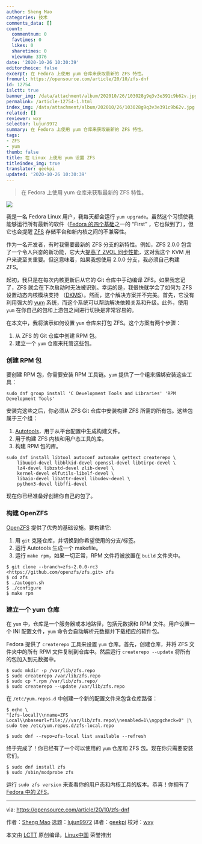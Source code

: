 ```yaml
---
author: Sheng Mao
categories: 技术
comments_data: []
count:
  commentnum: 0
  favtimes: 0
  likes: 0
  sharetimes: 0
  viewnum: 3376
date: '2020-10-26 10:30:39'
editorchoice: false
excerpt: 在 Fedora 上使用 yum 仓库来获取最新的 ZFS 特性。
fromurl: https://opensource.com/article/20/10/zfs-dnf
id: 12754
islctt: true
banner_img: /data/attachment/album/202010/26/103028g9q3v3e391c9b62v.jpg
permalink: /article-12754-1.html
index_img: /data/attachment/album/202010/26/103028g9q3v3e391c9b62v.jpg.thumb.jpg
related: []
reviewer: wxy
selector: lujun9972
summary: 在 Fedora 上使用 yum 仓库来获取最新的 ZFS 特性。
tags:
- ZFS
- yum
thumb: false
title: 在 Linux 上使用 yum 设置 ZFS
titleindex_img: true
translator: geekpi
updated: '2020-10-26 10:30:39'
---
```



> 
> 在 Fedora 上使用 yum 仓库来获取最新的 ZFS 特性。
> 
> 
> 


![](/data/attachment/album/202010/26/103028g9q3v3e391c9b62v.jpg)


我是一名 Fedora Linux 用户，我每天都会运行 `yum upgrade`。虽然这个习惯使我能够运行所有最新的软件（[Fedora 的四个基础](https://docs.fedoraproject.org/en-US/project/#_what_is_fedora_all_about)之一的 “First” ，它也做到了），但它也会提醒 [ZFS](https://zfsonlinux.org/) 存储平台和新内核之间的不兼容性。


作为一名开发者，有时我需要最新的 ZFS 分支的新特性。例如，ZFS 2.0.0 包含了一个令人兴奋的新功能，它大大[提高了 ZVOL 同步性能](https://www.phoronix.com/scan.php?page=news_item&px=OpenZFS-3x-Boost-Sync-ZVOL)，这对我这个 KVM 用户来说至关重要。但这意味着，如果我想使用 2.0.0 分支，我必须自己构建 ZFS。


起初，我只是在每次内核更新后从它的 Git 仓库中手动编译 ZFS。如果我忘记了，ZFS 就会在下次启动时无法被识别。幸运的是，我很快就学会了如何为 ZFS 设置动态内核模块支持 （[DKMS](https://www.linuxjournal.com/article/6896)）。然而，这个解决方案并不完美。首先，它没有利用强大的 [yum](https://en.wikipedia.org/wiki/Yum_%28software%29) 系统，而这个系统可以帮助解决依赖关系和升级。此外，使用 `yum` 在你自己的包和上游包之间进行切换是非常容易的。


在本文中，我将演示如何设置 `yum` 仓库来打包 ZFS。这个方案有两个步骤：


1. 从 ZFS 的 Git 仓库中创建 RPM 包。
2. 建立一个 `yum` 仓库来托管这些包。


### 创建 RPM 包


要创建 RPM 包，你需要安装 RPM 工具链。`yum` 提供了一个组来捆绑安装这些工具：



```
sudo dnf group install 'C Development Tools and Libraries' 'RPM Development Tools'

```

安装完这些之后，你必须从 ZFS Git 仓库中安装构建 ZFS 所需的所有包。这些包属于三个组：


1. [Autotools](https://opensource.com/article/19/7/introduction-gnu-autotools)，用于从平台配置中生成构建文件。
2. 用于构建 ZFS 内核和用户态工具的库。
3. 构建 RPM 包的库。



```
sudo dnf install libtool autoconf automake gettext createrepo \
    libuuid-devel libblkid-devel openssl-devel libtirpc-devel \
    lz4-devel libzstd-devel zlib-devel \
    kernel-devel elfutils-libelf-devel \
    libaio-devel libattr-devel libudev-devel \
    python3-devel libffi-devel

```

现在你已经准备好创建你自己的包了。


### 构建 OpenZFS


[OpenZFS](https://openzfs.org/wiki/Main_Page) 提供了优秀的基础设施。要构建它:


1. 用 `git` 克隆仓库，并切换到你希望使用的分支/标签。
2. 运行 Autotools 生成一个 makefile。
3. 运行 `make rpm`，如果一切正常，RPM 文件将被放置在 `build` 文件夹中。



```
$ git clone --branch=zfs-2.0.0-rc3 <https://github.com/openzfs/zfs.git> zfs
$ cd zfs
$ ./autogen.sh
$ ./configure
$ make rpm

```

### 建立一个 yum 仓库


在 `yum` 中，仓库是一个服务器或本地路径，包括元数据和 RPM 文件。用户设置一个 INI 配置文件，`yum` 命令会自动解析元数据并下载相应的软件包。


Fedora 提供了 `createrepo` 工具来设置 `yum` 仓库。首先，创建仓库，并将 ZFS 文件夹中的所有 RPM 文件复制到仓库中。然后运行 `createrepo --update` 将所有的包加入到元数据中。



```
$ sudo mkdir -p /var/lib/zfs.repo
$ sudo createrepo /var/lib/zfs.repo
$ sudo cp *.rpm /var/lib/zfs.repo/
$ sudo createrepo --update /var/lib/zfs.repo

```

在 `/etc/yum.repos.d` 中创建一个新的配置文件来包含仓库路径：



```
$ echo \
"[zfs-local]\\nname=ZFS Local\\nbaseurl=file:///var/lib/zfs.repo\\nenabled=1\\ngpgcheck=0" |\
sudo tee /etc/yum.repos.d/zfs-local.repo

$ sudo dnf --repo=zfs-local list available --refresh

```

终于完成了！你已经有了一个可以使用的 `yum` 仓库和 ZFS 包。现在你只需要安装它们。



```
$ sudo dnf install zfs
$ sudo /sbin/modprobe zfs

```

运行 `sudo zfs version` 来查看你的用户态和内核工具的版本。恭喜！你拥有了 [Fedora 中的 ZFS](https://openzfs.github.io/openzfs-docs/Getting%20Started/Fedora.html)。




---


via: <https://opensource.com/article/20/10/zfs-dnf>


作者：[Sheng Mao](https://opensource.com/users/ivzhh) 选题：[lujun9972](https://github.com/lujun9972) 译者：[geekpi](https://github.com/geekpi) 校对：[wxy](https://github.com/wxy)


本文由 [LCTT](https://github.com/LCTT/TranslateProject) 原创编译，[Linux中国](https://linux.cn/) 荣誉推出